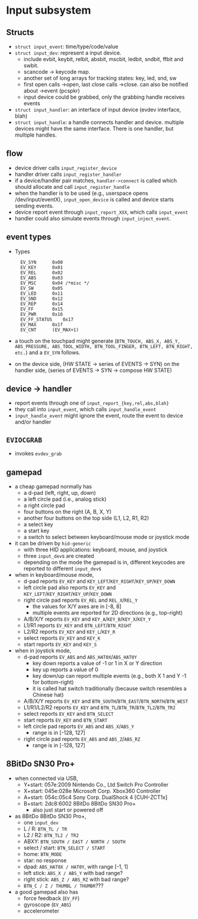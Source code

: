 Input subsystem
===============

## Structs

- `struct input_event`: time/type/code/value
- `struct input_dev`: represent a input device.
    - include evbit, keybit, relbit, absbit, mscbit, ledbit, sndbit, ffbit and swbit.
    - scancode -> keycode map.
    - another set of long arrays for tracking states: key, led, snd, sw
    - first open calls ->open, last close calls ->close.  can also be notified about ->event (pcspkr)
    - input device could be grabbed, only the grabbing handle receives events
- `struct input_handler`: an interface of input device (evdev interface, blah)
- `struct input_handle`: a handle connects handler and device.
                       multiple devices might have the same interface.  There is one handler, but multiple handles.

## flow

- device driver calls `input_register_device`
- handler driver calls `input_register_handler`
- if a device/handler pair matches, `handler->connect` is called which should
  allocate and call `input_register_handle`
- when the handler is to be used (e.g., userspace opens /dev/input/eventX),
  `input_open_device` is called and device starts sending events.
- device report event through `input_report_XXX`, which calls `input_event`
- handler could also simulate events through `input_inject_event`.

## event types

- Types

        EV_SYN		0x00
        EV_KEY		0x01
        EV_REL		0x02
        EV_ABS		0x03
        EV_MSC		0x04 /*misc */
        EV_SW		0x05
        EV_LED		0x11
        EV_SND		0x12
        EV_REP		0x14
        EV_FF		0x15
        EV_PWR		0x16
        EV_FF_STATUS	0x17
        EV_MAX		0x1f
        EV_CNT		(EV_MAX+1)
- a touch on the touchpad might generate (`BTN_TOUCH, ABS_X, ABS_Y,
      ABS_PRESSURE, ABS_TOOL_WIDTH, BTN_TOOL_FINGER, BTN_LEFT, BTN_RIGHT, etc.`)
      and a `EV_SYN` follows.
- on the device side, (HW STATE -> series of EVENTS -> SYN)
      on the handler side, (series of EVENTS -> SYN -> compose HW STATE)

## device -> handler

- report events through one of `input_report_{key,rel,abs,blah} `
- they call into `input_event`, which calls `input_handle_event`
- `input_handle_event` might ignore the event, route the event to device and/or handler

## `EVIOCGRAB`

- invokes `evdev_grab`

## gamepad

- a cheap gamepad normally has
  - a d-pad (left, right, up, down)
  - a left circle pad (i.e., analog stick)
  - a right circle pad
  - four buttons on the right (A, B, X, Y)
  - another four buttons on the top side (L1, L2, R1, R2)
  - a select key
  - a start key
  - a switch to select between keyboard/mouse mode or joystick mode
- it can be driven by `hid-generic`
  - with three HID applications: keyboard, mouse, and joystick
  - three `input_dev`s are created
  - depending on the mode the gamepad is in, different keycodes are reported
    to different `input_dev`s
- when in keyboard/mouse mode,
  - d-pad reports `EV_KEY` and `KEY_LEFT`/`KEY_RIGHT`/`KEY_UP`/`KEY_DOWN`
  - left circle pad also reports `EV_KEY` and
    `KEY_LEFT`/`KEY_RIGHT`/`KEY_UP`/`KEY_DOWN`
  - right circle pad reports `EV_REL` and `REL_X`/`REL_Y`
    - the values for X/Y axes are in [-8, 8]
    - multiple events are reported for 2D directions (e.g., top-right)
  - A/B/X/Y reports `EV_KEY` and `KEY_A`/`KEY_B`/`KEY_X`/`KEY_Y`
  - L1/R1 reports `EV_KEY` and `BTN_LEFT`/`BTN_RIGHT`
  - L2/R2 reports `EV_KEY` and `KEY_L`/`KEY_R`
  - select reports `EV_KEY` and `KEY_K`
  - start reports `EV_KEY` and `KEY_S`
- when in joystick mode,
  - d-pad reports `EV_ABS` and `ABS_HAT0X`/`ABS_HAT0Y`
    - key down reports a value of -1 or 1 in X or Y direction
    - key up reports a value of 0
    - key down/up can report multiple events (e.g., both X 1 and Y -1 for
      bottom-right)
    - it is called hat switch traditionally (because switch resembles a
      Chinese hat)
  - A/B/X/Y reports `EV_KEY` and `BTN_SOUTH`/`BTN_EAST`/`BTN_NORTH`/`BTN_WEST`
  - L1/R1/L2/R2 reports `EV_KEY` and `BTN_TL`/`BTN_TR`/`BTN_TL2`/`BTN_TR2`
  - select reports `EV_KEY` and `BTN_SELECT`
  - start reports `EV_KEY` and `BTN_START`
  - left circle pad reports `EV_ABS` and `ABS_X`/`ABS_Y`
    - range is in [-128, 127]
  - right circle pad reports `EV_ABS` and `ABS_Z`/`ABS_RZ`
    - range is in [-128, 127]

## 8BitDo SN30 Pro+

- when connected via USB,
  - Y+start: 057e:2009 Nintendo Co., Ltd Switch Pro Controller
  - X+start: 045e:028e Microsoft Corp. Xbox360 Controller
  - A+start: 054c:05c4 Sony Corp. DualShock 4 [CUH-ZCT1x]
  - B+start: 2dc8:6002 8BitDo 8BitDo SN30 Pro+
    - also just start or powered off
- as 8BitDo 8BitDo SN30 Pro+,
  - one `input_dev`
  - L / R: `BTN_TL / TR`
  - L2 / R2: `BTN_TL2 / TR2`
  - ABXY: `BTN_SOUTH / EAST / NORTH / SOUTH`
  - select / start: `BTN_SELECT / START`
  - home: `BTN_MODE`
  - star: no response
  - dpad: `ABS_HAT0X / HAT0Y`, with range [-1, 1]
  - left stick: `ABS_X / ABS_Y` with bad range?
  - right stick: `ABS_Z / ABS_RZ` with bad range?
  - `BTN_C / Z / THUMBL / THUMBR`???
- a good gamepad also has
  - force feedback (`EV_FF`)
  - gyroscope (`EV_ABS`)
  - accelerometer
